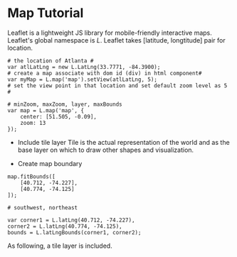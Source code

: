 # Map Tutorial

Leaflet is a lightweight JS library for mobile-friendly interactive maps. Leaflet's global namespace is *L*. Leaflet takes [latitude, longtitude] pair for location.

```
# the location of Atlanta #
var atlLatLng = new L.LatLng(33.7771, -84.3900);
# create a map associate with dom id (div) in html component#
var myMap = L.map('map').setView(atlLatLng, 5);
# set the view point in that location and set default zoom level as 5 #

# minZoom, maxZoom, layer, maxBounds
var map = L.map('map', {
    center: [51.505, -0.09],
    zoom: 13
});
```

- Include tile layer
Tile is the actual representation of the world and as the base layer on which to draw other shapes and visualization.

- Create map boundary
```
map.fitBounds([
    [40.712, -74.227],
    [40.774, -74.125]
]);

# southwest, northeast

var corner1 = L.latLng(40.712, -74.227),
corner2 = L.latLng(40.774, -74.125),
bounds = L.latLngBounds(corner1, corner2);
```

As following, a tile layer is included. 